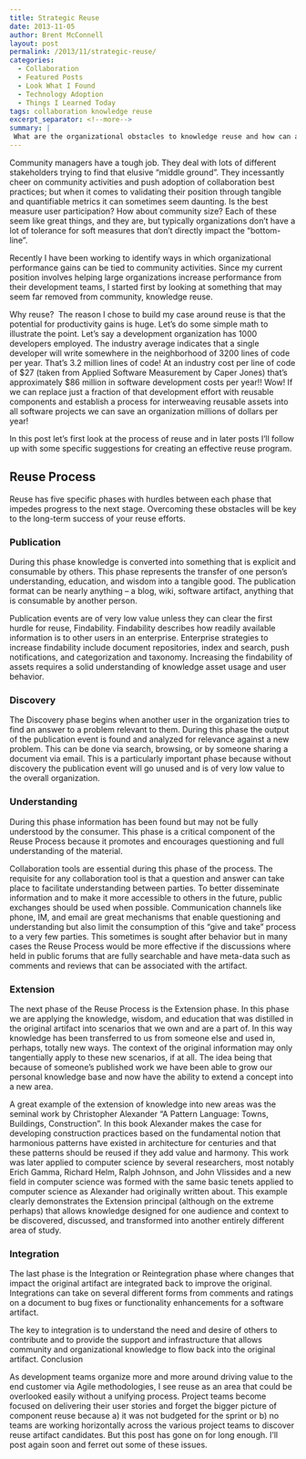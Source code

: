 ```yaml
---
title: Strategic Reuse
date: 2013-11-05
author: Brent McConnell
layout: post
permalink: /2013/11/strategic-reuse/
categories:
  - Collaboration
  - Featured Posts
  - Look What I Found
  - Technology Adoption
  - Things I Learned Today
tags: collaboration knowledge reuse
excerpt_separator: <!--more-->
summary: |
 What are the organizational obstacles to knowledge reuse and how can a framework be defined to help us think about knowledge reuse in the enterprise?
---
```

Community managers have a tough job. They deal with lots of different stakeholders trying to find that elusive “middle ground”. They incessantly cheer on community activities and push adoption of collaboration best practices; but when it comes to validating their position through tangible and quantifiable metrics it can sometimes seem daunting. Is the best measure user participation? How about community size? Each of these seem like great things, and they are, but typically organizations don’t have a lot of tolerance for soft measures that don’t directly impact the “bottom-line”.
<!--more-->

Recently I have been working to identify ways in which organizational performance gains can be tied to community activities. Since my current position involves helping large organizations increase performance from their development teams, I started first by looking at something that may seem far removed from community, knowledge reuse.

Why reuse?  The reason I chose to build my case around reuse is that the potential for productivity gains is huge. Let’s do some simple math to illustrate the point. Let’s say a development organization has 1000 developers employed. The industry average indicates that a single developer will write somewhere in the neighborhood of 3200 lines of code per year. That’s 3.2 million lines of code! At an industry cost per line of code of $27 (taken from Applied Software Measurement by Caper Jones) that’s approximately $86 million in software development costs per year!! Wow! If we can replace just a fraction of that development effort with reusable components and establish a process for interweaving reusable assets into all software projects we can save an organization millions of dollars per year!

In this post let’s first look at the process of reuse and in later posts I’ll follow up with some specific suggestions for creating an effective reuse program.

## Reuse Process
Reuse has five specific phases with hurdles between each phase that impedes progress to the next stage. Overcoming these obstacles will be key to the long-term success of your reuse efforts.

### Publication
During this phase knowledge is converted into something that is explicit and consumable by others. This phase represents the transfer of one person’s understanding, education, and wisdom into a tangible good. The publication format can be nearly anything – a blog, wiki, software artifact, anything that is consumable by another person.

Publication events are of very low value unless they can clear the first hurdle for reuse, Findability. Findability describes how readily available information is to other users in an enterprise. Enterprise strategies to increase findability include document repositories, index and search, push notifications, and categorization and taxonomy. Increasing the findability of assets requires a solid understanding of knowledge asset usage and user behavior.

### Discovery
The Discovery phase begins when another user in the organization tries to find an answer to a problem relevant to them. During this phase the output of the publication event is found and analyzed for relevance against a new problem. This can be done via search, browsing, or by someone sharing a document via email. This is a particularly important phase because without discovery the publication event will go unused and is of very low value to the overall organization.

### Understanding
During this phase information has been found but may not be fully understood by the consumer. This phase is a critical component of the Reuse Process because it promotes and encourages questioning and full understanding of the material.

Collaboration tools are essential during this phase of the process. The requisite for any collaboration tool is that a question and answer can take place to facilitate understanding between parties. To better disseminate information and to make it more accessible to others in the future, public exchanges should be used when possible. Communication channels like phone, IM, and email are great mechanisms that enable questioning and understanding but also limit the consumption of this “give and take” process to a very few parties. This sometimes is sought after behavior but in many cases the Reuse Process would be more effective if the discussions where held in public forums that are fully searchable and have meta-data such as comments and reviews that can be associated with the artifact.

### Extension
The next phase of the Reuse Process is the Extension phase. In this phase we are applying the knowledge, wisdom, and education that was distilled in the original artifact into scenarios that we own and are a part of. In this way knowledge has been transferred to us from someone else and used in, perhaps, totally new ways. The context of the original information may only tangentially apply to these new scenarios, if at all. The idea being that because of someone’s published work we have been able to grow our personal knowledge base and now have the ability to extend a concept into a new area.

A great example of the extension of knowledge into new areas was the seminal work by Christopher Alexander “A Pattern Language: Towns, Buildings, Construction”. In this book Alexander makes the case for developing construction practices based on the fundamental notion that harmonious patterns have existed in architecture for centuries and that these patterns should be reused if they add value and harmony. This work was later applied to computer science by several researchers, most notably Erich Gamma, Richard Helm, Ralph Johnson, and John Vlissides and a new field in computer science was formed with the same basic tenets applied to computer science as Alexander had originally written about. This example clearly demonstrates the Extension principal (although on the extreme perhaps) that allows knowledge designed for one audience and context to be discovered, discussed, and transformed into another entirely different area of study.

### Integration
The last phase is the Integration or Reintegration phase where changes that impact the original artifact are integrated back to improve the original. Integrations can take on several different forms from comments and ratings on a document to bug fixes or functionality enhancements for a software artifact.

The key to integration is to understand the need and desire of others to contribute and to provide the support and infrastructure that allows community and organizational knowledge to flow back into the original artifact.
Conclusion

As development teams organize more and more around driving value to the end customer via Agile methodologies, I see reuse as an area that could be overlooked easily without a unifying process. Project teams become focused on delivering their user stories and forget the bigger picture of component reuse because a) it was not budgeted for the sprint or b) no teams are working horizontally across the various project teams to discover reuse artifact candidates. But this post has gone on for long enough. I’ll post again soon and ferret out some of these issues.